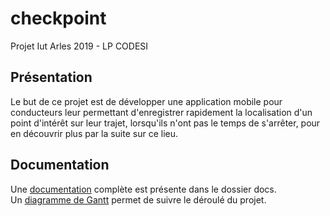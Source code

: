 # checkpoint
Projet Iut Arles 2019 - LP CODESI

## Présentation   
Le but de ce projet est de développer une application mobile pour conducteurs leur permettant d'enregistrer rapidement la localisation d'un point d'intérêt sur leur trajet, lorsqu'ils n'ont pas le temps de s'arrêter, pour en découvrir plus par la suite sur ce lieu.

## Documentation
Une [documentation](projetIut/docs/docs/index.md) complète est présente dans le dossier docs.   
Un [diagramme de Gantt](gantt) permet de suivre le déroulé du projet.
